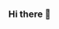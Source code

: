 ### Hi there 👋

<!--
**al225hv/al225hv** is a ✨ _special_ ✨ repository because its `README.md` (this file) appears on your GitHub profile.

How to measure temperature and humidity

André Lindholm
al225hv

A temperature sensor to measure the temperature in the room. The length of this project varies depending on several factors. For example the code, if you write your own or copy it from someone else. Your previous understanding of the programs you’re going to use. For me, it has taken several weeks to get an understanding of what IoT is, the physical structures and the software that is being used. But for an experienced individual, it would be much quicker. But it should be a quick project for a day if you know what you are doing.  

Objective: 
I chose this project because I believe it fit my lack of skill regarding IoT and programming. My limited knowledge of the subject and MicroPython made me humble to the available projects I could make at this time. But in the future I would like to build several temperature sensorsetups to put at chosen locations around the globe where I frequently visit. Getting funny reminders that it’s time to go on vacation and enjoy life. For example, getting a message on the phone from Spain telling me that it’s time to hit the beach. 

The project will give me insights about the temperature and humidity in the room of my choosing. Which, at the moment, is unknown to me. 


Material: 
Things used in this project. 

Hardware components: 
- Pycom - Lopy 4 - Four network. - Adds on to the expansionboard to access remote connection to other receivers. Such as WiFi, Bluetooth, LoRa and Sigfox. 
- Pycom - Expansion board.
- Temperature and humidity sensor (DHT11). - Enables the device to receive information about temperature and humidity.
- 3 Wires - Connects the sensor to the expansionboard. 
- Pycom - Antannae. Connects to LoRa network. 



Software apps and online services: 
- Atom
- Pybytes

Computer Setup: 

Putting everything together: 

Story: 

This will be my first ever project in IoT. I’ve decided to try out to make a normal temperature meter for my first project. The device will then be connected to a dashboard to show the temperature. 

Step 1: 
Set up the physical board to create the base for the project: 
1. Attach the Lopy 4 to the Expansionboard. 
2. Update the Expansionboard and connect the physical setup to Pybytes. 
    Download the installer, setup wifi etc. 


Step 2: 
Attach the sensor to the expansionboard: 
1. 
- Green wire for Data. Far left point of the sensor to P23 of the expansionboard. 
- Red wire for power. Middle point of the sensor to 3V3 on the expansionboard. 
- Black wire for grounding. Far right point of the sensor to GND on the expansionboard. 
  

Step 3: 
Download Atom.

Attach the example code from GitHub to Atom.
Adapt it to my project for showing temperature and humidity.  


Platform: 

The Code: 

Transmitting the Data / Connectivity: 

Presenting the data: 

Finalizing the design: 
